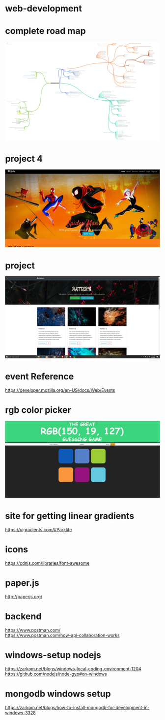 # web-development

# complete road map

![](images/roadmap.png)

# project 4

![](images/project4.png)

# project 

![](images/project.png)

# event Reference 

https://developer.mozilla.org/en-US/docs/Web/Events


# rgb color picker

![](images/rgb.png)


# site for getting linear gradients

https://uigradients.com/#Parklife

# icons
https://cdnjs.com/libraries/font-awesome


# paper.js
http://paperjs.org/

# backend

https://www.postman.com/  \
https://www.postman.com/how-api-collaboration-works

# windows-setup nodejs
https://zarkom.net/blogs/windows-local-coding-environment-1204   \
https://github.com/nodejs/node-gyp#on-windows

# mongodb windows setup
https://zarkom.net/blogs/how-to-install-mongodb-for-development-in-windows-3328

